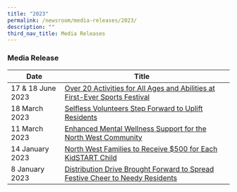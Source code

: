 ```yaml
---
title: "2023"
permalink: /newsroom/media-releases/2023/
description: ""
third_nav_title: Media Releases
---
```

### Media Release



| Date | Title |  |
| -------- | -------- | -------- |
| 17 & 18 June 2023 | [Over 20 Activities for All Ages and Abilities at First-Ever Sports Festival](/files/Media%20Advisory/media%20advisory%20-%20healthiersg%20fest%20at%20north%20west.pdf)
| 18 March 2023 | [Selfless Volunteers Step Forward to Uplift Residents](/files/Media%20Advisory/Media%20Advisory-North%20West%20Volunteers%20Awards%202023.pdf)
| 11 March 2023 | [Enhanced Mental Wellness Support for the North West Community](/files/Media%20Advisory/Media%20Advisory%20-%20Mental%20Wellness%20@%20North%20West.pdf)
| 14 January 2023    |[North West Families to Receive $500 for Each KidSTART Child](/files/Media%20Advisory/Media%20Advisory%20-%20Little%20Steps%20at%20North%20West.pdf)
| 8 January 2023    |[Distribution Drive Brought Forward to Spread Festive Cheer to Needy Residents](/files/Media%20Advisory/Media%20Advisory%20-%20WeCare%20at%20North%20West%20Service%20Weeks%20(NSL).pdf)